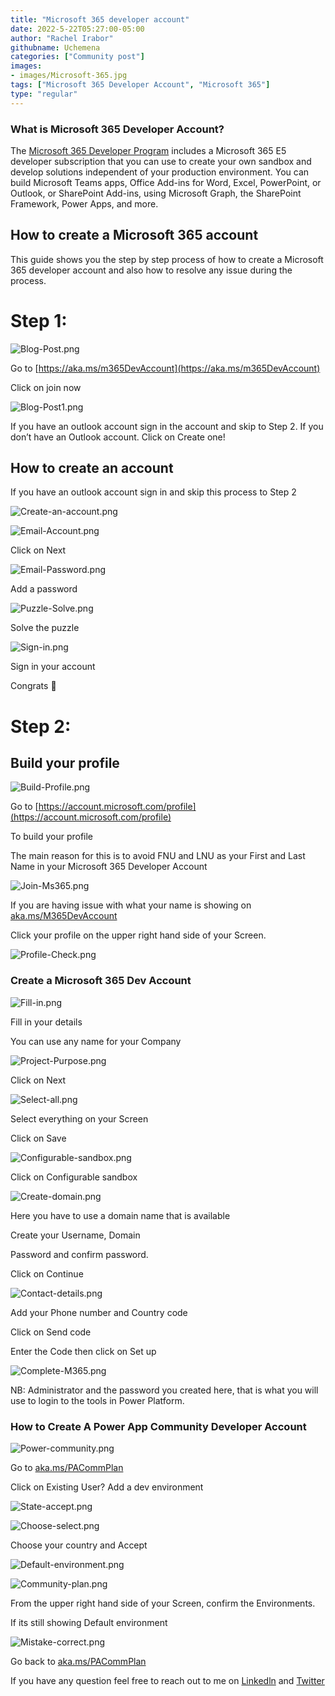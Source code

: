 ```yaml
---
title: "Microsoft 365 developer account"
date: 2022-5-22T05:27:00-05:00
author: "Rachel Irabor"
githubname: Uchemena
categories: ["Community post"]
images:
- images/Microsoft-365.jpg
tags: ["Microsoft 365 Developer Account", "Microsoft 365"]
type: "regular"
---
```


### What is Microsoft 365 Developer Account?

The [Microsoft 365 Developer Program](https://docs.microsoft.com/en-us/office/developer-program/microsoft-365-developer-program) includes a Microsoft 365 E5 developer subscription that you can use to create your own sandbox and develop solutions independent of your production environment. You can build Microsoft Teams apps, Office Add-ins for Word, Excel, PowerPoint, or Outlook, or SharePoint Add-ins, using Microsoft Graph, the SharePoint Framework, Power Apps, and more.

## How to create a Microsoft 365 account

This guide shows you the step by step process of how to create a Microsoft 365 developer account and also how to resolve any issue during the process.

# Step 1:
![Blog-Post.png](images/Blog-Post.png)

Go to [https://aka.ms/m365DevAccount](https://aka.ms/m365DevAccount)

Click on join now


![Blog-Post1.png](images/Blog-Post1.png)

If you have an outlook account sign in the account and skip to Step 2. If you don’t have an Outlook account. Click on Create one!


## How to create an account

If you have an outlook account sign in and skip this process to Step 2

![Create-an-account.png](images/Create-an-account.png)


![Email-Account.png](images/Email-Account.png)

Click on Next


![Email-Password.png](images/Email-Password.png)

Add a password


![Puzzle-Solve.png](images/Puzzle-Solve.png)

Solve the puzzle


![Sign-in.png](images/Sign-in.png)

Sign in your account

Congrats 🥳



# Step 2:

## Build your profile

![Build-Profile.png](images/Build-Profile.png)

Go to [https://account.microsoft.com/profile](https://account.microsoft.com/profile)

To build your profile

The main reason for this is to avoid FNU and LNU as your First and Last Name in your Microsoft 365 Developer Account

![Join-Ms365.png](images/Join-Ms365.png)


If you are having issue with what your name is showing on [aka.ms/M365DevAccount](aka.ms/M365DevAccount)

Click your profile on the upper right hand side of your Screen.

![Profile-Check.png](images/Profile-Check.png)



### Create a Microsoft 365 Dev Account

![Fill-in.png](images/Fill-in.png)

Fill in your details

You can use any name for your Company


![Project-Purpose.png](images/Project-Purpose.png)

Click on Next


![Select-all.png](images/Select-all.png)

Select everything on your Screen

Click on Save


![Configurable-sandbox.png](images/Configurable-sandbox.png)

Click on Configurable sandbox


![Create-domain.png](images/Create-domain.png)

Here you have to use a domain name that is available

Create your Username, Domain

Password and confirm password.

Click on Continue


![Contact-details.png](images/Contact-details.png)

Add your Phone number and Country code

Click on Send code

Enter the Code then click on Set up


![Complete-M365.png](images/Complete-M365.png)

NB: Administrator and the password you created here, that is what you will use to login to the tools in Power Platform.


### How to Create A Power App Community Developer Account

![Power-community.png](images/Power-community.png)

Go to [aka.ms/PACommPlan](aka.ms/PACommPlan)

Click on Existing User? Add a dev environment


![State-accept.png](images/State-accept.png)

![Choose-select.png](images/Choose-select.png)

Choose your country and Accept

![Default-environment.png](images/Default-environment.png)

![Community-plan.png](images/Community-plan.png)

From the upper right hand side of your Screen, confirm the Environments.

If its still showing Default environment

![Mistake-correct.png](images/Mistake-correct.png)

Go back to [aka.ms/PACommPlan](aka.ms/PACommPlan)



If you have any question feel free to reach out to me on [Linkedln](https://www.linkedin.com/in/rachelirabor/) and [Twitter](https://twitter.com/Richie4love)


